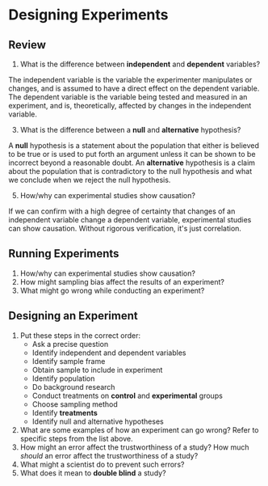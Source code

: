 # Designing Experiments

## Review
1. What is the difference between **independent** and **dependent** variables?

The independent variable is the variable the experimenter manipulates or changes, and is assumed to have a direct effect on the dependent variable. The dependent variable is the variable being tested and measured in an experiment, and is, theoretically, affected by changes in the independent variable.

3. What is the difference between a **null** and **alternative** hypothesis?

A **null** hypothesis is a statement about the population that either is believed to be true or is used to put forth an argument unless it can be shown to be incorrect beyond a reasonable doubt. An **alternative** hypothesis is a claim about the population that is contradictory to the null hypothesis and what we conclude when we reject the null hypothesis.

5. How/why can experimental studies show causation?

If we can confirm with a high degree of certainty that changes of an independent variable change a dependent variable, experimental studies can show causation. Without rigorous verification, it's just correlation.

## Running Experiments
1. How/why can experimental studies show causation?
2. How might sampling bias affect the results of an experiment?
3. What might go wrong while conducting an experiment?

## Designing an Experiment
1. Put these steps in the correct order:
     - Ask a precise question
     - Identify independent and dependent variables
     - Identify sample frame
     - Obtain sample to include in experiment
     - Identify population
     - Do background research
     - Conduct treatments on **control** and **experimental** groups
     - Choose sampling method
     - Identify **treatments**
     - Identify null and alternative hypotheses
2. What are some examples of how an experiment can go wrong? Refer to specific steps from the list above.
3. How might an error affect the trustworthiness of a study? How much *should* an error affect the trustworthiness of a study?
4. What might a scientist do to prevent such errors?
5. What does it mean to **double blind** a study?
